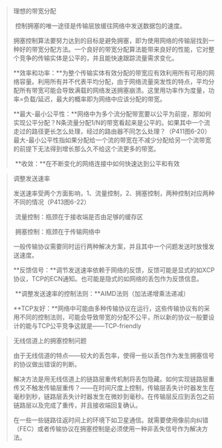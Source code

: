 > 理想的带宽分配
>
> ​	控制拥塞的唯一途径是传输层放缓往网络中发送数据包的速度。
>
> ​	拥塞控制算法要努力达到的目标是避免拥塞，即为使用网络的传输层找到一种好的带宽分配方法。一个良好的带宽分配算法能带来良好的性能，它对整个竞争的传输实体是公平的，并且能快速跟踪流量需求变化。
>
> ​	**效率和功率：**为整个传输实体有效分配的带宽应有效利用所有可用的网络容量。利用所有并不代表平均分配，由于网络流量突发性的特点，平均分配所有带宽可能会导致满载的网络发送拥塞崩溃。这里用功率作为度量，功率=负载/延迟，最大的概率即为网络中应该分配的带宽。
>
> ​	**最大-最小公平性：**网络中为多个流分配带宽要以公平为前提，那如何实现公平分配？N条流量分配1/N的带宽看起来是公平的。如果其中一个流走过的路径更长怎么处理，经过的路由器不同怎么处理？（P411图6-20）最大-最小公平性指如果分配给一个流的带宽在不减少分配给另一个流带宽的前提下无法得到增长那么久不给这个流更多的带宽。
>
> ​	**收敛：**在不断变化的网络连接中如何快速达到公平和有效

> 调整发送速率
>
> ​	发送速率受两个方面影响，1、流量控制，2、拥塞控制，两种控制对应两种不同的情况（P413图6-22）
>
> ​	流量控制：瓶颈在于接收端是否由足够的缓存区
>
> ​	拥塞控制：瓶颈在于传输网络中
>
> ​	一般传输协议需要同时运行两种解决方案，并且其中一个问题发送时放慢发送速度。
>
> ​	**反馈信号：**调节发送速率依赖于网络的反馈，反馈可能是显式的如XCP协议，TCP的ECN通知。也可能是隐式的如网络的丢包作为反馈信息。
>
> ​	**调整发送速率的控制法则：**AIMD法则（加法递增乘法递减）
>
> ​	**TCP友好：**网络中可能由多种传输协议在运行，这些传输协议有的采用不同的控制法则，可能会导致带宽的分配不公平，所以新的协议一般要设计的能与TCP公平竞争这就是——TCP-friendly

> 无线信道上的拥塞控制问题
>
> ​	由于无线信道的特点——较大的丢包率，使得一些以丢包作为发生拥塞信号的协议做出错误的判断。
>
> ​	解决方法是用无线信道上的链路层重传机制将丢包隐藏。如何实现链路层重传又不触发传输层重传？——在时间尺度上控制，传输层丢失计时器发生在毫秒到秒，链路层丢失计时器发生在微妙到毫秒。在传输层反应到丢包之前链路层以及完成了重传，并且接收端回复确认。
>
> ​	在一些一些链路往返时间上的环境下如卫星通信。就需要使用像前向纠错（FEC）或者传输协议在拥塞控制是必须使用一种非丢失信号作为解决方法。